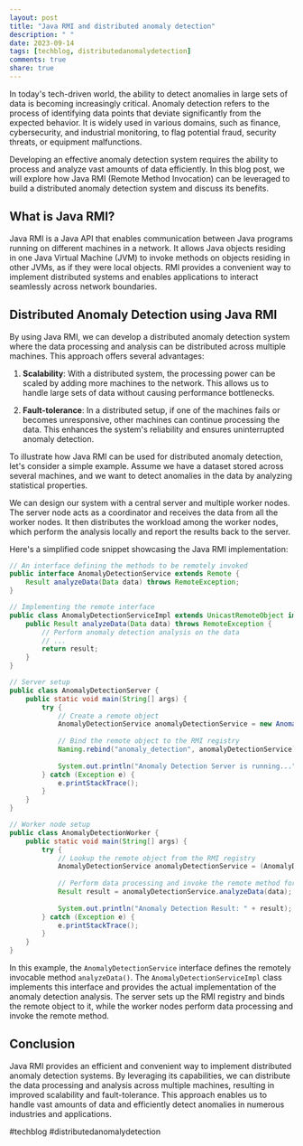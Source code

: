```yaml
---
layout: post
title: "Java RMI and distributed anomaly detection"
description: " "
date: 2023-09-14
tags: [techblog, distributedanomalydetection]
comments: true
share: true
---
```


In today's tech-driven world, the ability to detect anomalies in large sets of data is becoming increasingly critical. Anomaly detection refers to the process of identifying data points that deviate significantly from the expected behavior. It is widely used in various domains, such as finance, cybersecurity, and industrial monitoring, to flag potential fraud, security threats, or equipment malfunctions.

Developing an effective anomaly detection system requires the ability to process and analyze vast amounts of data efficiently. In this blog post, we will explore how Java RMI (Remote Method Invocation) can be leveraged to build a distributed anomaly detection system and discuss its benefits.

## What is Java RMI?

Java RMI is a Java API that enables communication between Java programs running on different machines in a network. It allows Java objects residing in one Java Virtual Machine (JVM) to invoke methods on objects residing in other JVMs, as if they were local objects. RMI provides a convenient way to implement distributed systems and enables applications to interact seamlessly across network boundaries.

## Distributed Anomaly Detection using Java RMI

By using Java RMI, we can develop a distributed anomaly detection system where the data processing and analysis can be distributed across multiple machines. This approach offers several advantages:

1. **Scalability**: With a distributed system, the processing power can be scaled by adding more machines to the network. This allows us to handle large sets of data without causing performance bottlenecks.

2. **Fault-tolerance**: In a distributed setup, if one of the machines fails or becomes unresponsive, other machines can continue processing the data. This enhances the system's reliability and ensures uninterrupted anomaly detection.

To illustrate how Java RMI can be used for distributed anomaly detection, let's consider a simple example. Assume we have a dataset stored across several machines, and we want to detect anomalies in the data by analyzing statistical properties.

We can design our system with a central server and multiple worker nodes. The server node acts as a coordinator and receives the data from all the worker nodes. It then distributes the workload among the worker nodes, which perform the analysis locally and report the results back to the server.

Here's a simplified code snippet showcasing the Java RMI implementation:

```java
// An interface defining the methods to be remotely invoked
public interface AnomalyDetectionService extends Remote {
    Result analyzeData(Data data) throws RemoteException;
}

// Implementing the remote interface
public class AnomalyDetectionServiceImpl extends UnicastRemoteObject implements AnomalyDetectionService {
    public Result analyzeData(Data data) throws RemoteException {
        // Perform anomaly detection analysis on the data
        // ...
        return result;
    }
}

// Server setup
public class AnomalyDetectionServer {
    public static void main(String[] args) {
        try {
            // Create a remote object
            AnomalyDetectionService anomalyDetectionService = new AnomalyDetectionServiceImpl();
            
            // Bind the remote object to the RMI registry
            Naming.rebind("anomaly_detection", anomalyDetectionService);
            
            System.out.println("Anomaly Detection Server is running...");
        } catch (Exception e) {
            e.printStackTrace();
        }
    }
}

// Worker node setup
public class AnomalyDetectionWorker {
    public static void main(String[] args) {
        try {
            // Lookup the remote object from the RMI registry
            AnomalyDetectionService anomalyDetectionService = (AnomalyDetectionService) Naming.lookup("rmi://localhost/anomaly_detection");
            
            // Perform data processing and invoke the remote method for analysis
            Result result = anomalyDetectionService.analyzeData(data);
            
            System.out.println("Anomaly Detection Result: " + result);
        } catch (Exception e) {
            e.printStackTrace();
        }
    }
}
```

In this example, the `AnomalyDetectionService` interface defines the remotely invocable method `analyzeData()`. The `AnomalyDetectionServiceImpl` class implements this interface and provides the actual implementation of the anomaly detection analysis. The server sets up the RMI registry and binds the remote object to it, while the worker nodes perform data processing and invoke the remote method.

## Conclusion

Java RMI provides an efficient and convenient way to implement distributed anomaly detection systems. By leveraging its capabilities, we can distribute the data processing and analysis across multiple machines, resulting in improved scalability and fault-tolerance. This approach enables us to handle vast amounts of data and efficiently detect anomalies in numerous industries and applications.

#techblog #distributedanomalydetection